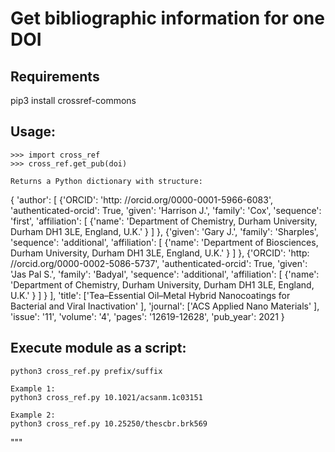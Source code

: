 # Get bibliographic information for one DOI

## Requirements 
pip3 install crossref-commons


## Usage:
    >>> import cross_ref
    >>> cross_ref.get_pub(doi)

    Returns a Python dictionary with structure:
 {
    'author': [
    {'ORCID': 
            'http: //orcid.org/0000-0001-5966-6083', 
            'authenticated-orcid': True, 
            'given': 'Harrison J.', 
            'family': 'Cox', 
            'sequence': 'first', 
            'affiliation': [
        {'name': 'Department of Chemistry, Durham University, Durham DH1 3LE, England, U.K.'
        }
      ]
    },
    {'given': 'Gary J.', 
            'family': 'Sharples', 
            'sequence': 
            'additional', 
            'affiliation': [
        {'name': 'Department of Biosciences, Durham University, Durham DH1 3LE, England, U.K.'
        }
      ]
    },
    {'ORCID': 
            'http: //orcid.org/0000-0002-5086-5737', 
            'authenticated-orcid': True, 
            'given': 'Jas Pal S.', 
            'family': 'Badyal', 
            'sequence': 'additional', 
            'affiliation': [
        {'name': 'Department of Chemistry, Durham University, Durham DH1 3LE, England, U.K.'
        }
      ]
    }
  ], 
    'title': ['Tea–Essential Oil–Metal Hybrid Nanocoatings for Bacterial and Viral Inactivation'
  ], 
    'journal': ['ACS Applied Nano Materials'
  ], 
    'issue': '11', 
    'volume': '4', 
    'pages': '12619-12628', 
    'pub_year': 2021
 }




## Execute module as a script:

    python3 cross_ref.py prefix/suffix

    Example 1:
    python3 cross_ref.py 10.1021/acsanm.1c03151
    
    Example 2:
    python3 cross_ref.py 10.25250/thescbr.brk569
"""




